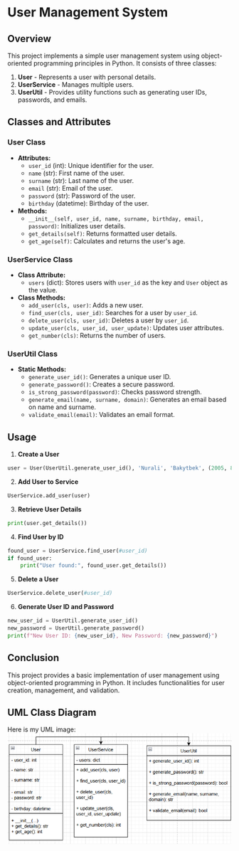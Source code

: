 # User Management System

## Overview
This project implements a simple user management system using object-oriented programming principles in Python. It consists of three classes:

1. **User** - Represents a user with personal details.
2. **UserService** - Manages multiple users.
3. **UserUtil** - Provides utility functions such as generating user IDs, passwords, and emails.

## Classes and Attributes

### User Class
- **Attributes:**
  - `user_id` (int): Unique identifier for the user.
  - `name` (str): First name of the user.
  - `surname` (str): Last name of the user.
  - `email` (str): Email of the user.
  - `password` (str): Password of the user.
  - `birthday` (datetime): Birthday of the user.
- **Methods:**
  - `__init__(self, user_id, name, surname, birthday, email, password)`: Initializes user details.
  - `get_details(self)`: Returns formatted user details.
  - `get_age(self)`: Calculates and returns the user's age.

### UserService Class
- **Class Attribute:**
  - `users` (dict): Stores users with `user_id` as the key and `User` object as the value.
- **Class Methods:**
  - `add_user(cls, user)`: Adds a new user.
  - `find_user(cls, user_id)`: Searches for a user by `user_id`.
  - `delete_user(cls, user_id)`: Deletes a user by `user_id`.
  - `update_user(cls, user_id, user_update)`: Updates user attributes.
  - `get_number(cls)`: Returns the number of users.

### UserUtil Class
- **Static Methods:**
  - `generate_user_id()`: Generates a unique user ID.
  - `generate_password()`: Creates a secure password.
  - `is_strong_password(password)`: Checks password strength.
  - `generate_email(name, surname, domain)`: Generates an email based on name and surname.
  - `validate_email(email)`: Validates an email format.

## Usage

1. **Create a User**
```python
user = User(UserUtil.generate_user_id(), 'Nurali', 'Bakytbek', (2005, 8, 22))
```

2. **Add User to Service**
```python
UserService.add_user(user)
```

3. **Retrieve User Details**
```python
print(user.get_details())
```

4. **Find User by ID**
```python
found_user = UserService.find_user(#user_id)
if found_user:
    print("User found:", found_user.get_details())
```

5. **Delete a User**
```python
UserService.delete_user(#user_id)
```

6. **Generate User ID and Password**
```python
new_user_id = UserUtil.generate_user_id()
new_password = UserUtil.generate_password()
print(f"New User ID: {new_user_id}, New Password: {new_password}")
```

## Conclusion
This project provides a basic implementation of user management using object-oriented programming in Python. It includes functionalities for user creation, management, and validation.

## UML Class Diagram
Here is my UML image:
![UML Diagram](image3.png)
